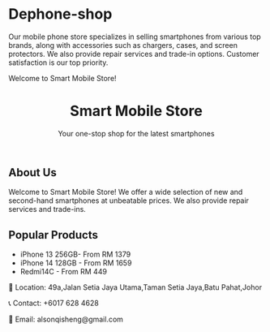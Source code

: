 # Dephone-shop
Our mobile phone store specializes in selling smartphones from various top brands, along with accessories such as chargers, cases, and screen protectors. We also provide repair services and trade-in options. Customer satisfaction is our top priority.

Welcome to Smart Mobile Store!


  <link rel="stylesheet" href="style.css">
</head>
<body>
  <header>
    <h1>Smart Mobile Store</h1>
    <p>Your one-stop shop for the latest smartphones</p>
  </header>

  <section class="about">
    <h2>About Us</h2>
    <p>Welcome to Smart Mobile Store! We offer a wide selection of new and second-hand smartphones at unbeatable prices. We also provide repair services and trade-ins.</p>
  </section>

  <section class="products">
    <h2>Popular Products</h2>
    <ul>
      <li>iPhone 13 256GB- From RM 1379</li>
      <li>iPhone 14 128GB - From RM 1659</li>
      <li>Redmi14C - From RM 449</li>
    </ul>
  </section>

  <footer>
    <p>📍 Location: 49a,Jalan Setia Jaya Utama,Taman Setia Jaya,Batu Pahat,Johor</p>
    <p>📞 Contact: +6017 628 4628</p>
    <p>📧 Email: alsonqisheng@gmail.com</p>
  </footer>

